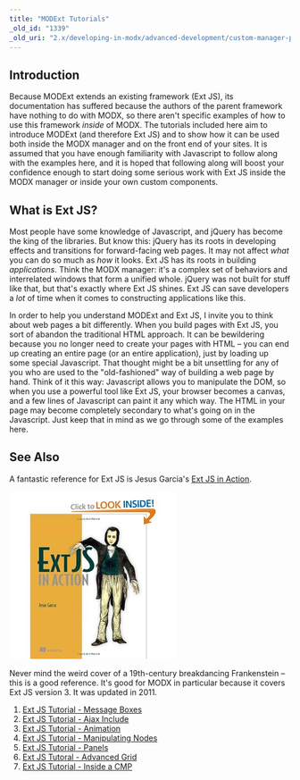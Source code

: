 ```yaml
---
title: "MODExt Tutorials"
_old_id: "1339"
_old_uri: "2.x/developing-in-modx/advanced-development/custom-manager-pages/modext/modext-tutorials"
---
```


## Introduction

Because MODExt extends an existing framework (Ext JS), its documentation has suffered because the authors of the parent framework have nothing to do with MODX, so there aren't specific examples of how to use this framework _inside_ of MODX. The tutorials included here aim to introduce MODExt (and therefore Ext JS) and to show how it can be used both inside the MODX manager and on the front end of your sites. It is assumed that you have enough familiarity with Javascript to follow along with the examples here, and it is hoped that following along will boost your confidence enough to start doing some serious work with Ext JS inside the MODX manager or inside your own custom components.

## What is Ext JS?

Most people have some knowledge of Javascript, and jQuery has become the king of the libraries. But know this: jQuery has its roots in developing effects and transitions for forward-facing web pages. It may not affect _what_ you can do so much as _how_ it looks. Ext JS has its roots in building _applications_. Think the MODX manager: it's a complex set of behaviors and interrelated windows that form a unified whole. jQuery was not built for stuff like that, but that's exactly where Ext JS shines. Ext JS can save developers a _lot_ of time when it comes to constructing applications like this.

In order to help you understand MODExt and Ext JS, I invite you to think about web pages a bit differently. When you build pages with Ext JS, you sort of abandon the traditional HTML approach. It can be bewildering because you no longer need to create your pages with HTML – you can end up creating an entire page (or an entire application), just by loading up some special Javascript. That thought might be a bit unsettling for any of you who are used to the "old-fashioned" way of building a web page by hand. Think of it this way: Javascript allows you to manipulate the DOM, so when you use a powerful tool like Ext JS, your browser becomes a canvas, and a few lines of Javascript can paint it any which way. The HTML in your page may become completely secondary to what's going on in the Javascript. Just keep that in mind as we go through some of the examples here.

## See Also

A fantastic reference for Ext JS is Jesus Garcia's [Ext JS in Action](http://www.amazon.com/Ext-JS-Action-Jesus-Garcia/dp/1935182110/ref=sr_1_1?ie=UTF8&qid=1370295075&sr=8-1&keywords=Ext+JS+in+Action).

![](ext_js_cover.jpg)

Never mind the weird cover of a 19th-century breakdancing Frankenstein – this is a good reference. It's good for MODX in particular because it covers Ext JS version 3. It was updated in 2011.

1. [Ext JS Tutorial - Message Boxes](extending-modx/custom-manager-pages/modext/modext-tutorials/1.-ext-js-tutorial-message-boxes)
2. [Ext JS Tutorial - Ajax Include](extending-modx/custom-manager-pages/modext/modext-tutorials/2.-ext-js-tutorial-ajax-include)
3. [Ext JS Tutorial - Animation](extending-modx/custom-manager-pages/modext/modext-tutorials/3.-ext-js-tutorial-animation)
4. [Ext JS Tutorial - Manipulating Nodes](extending-modx/custom-manager-pages/modext/modext-tutorials/4.-ext-js-tutorial-manipulating-nodes)
5. [Ext JS Tutorial - Panels](extending-modx/custom-manager-pages/modext/modext-tutorials/5.-ext-js-tutorial-panels)
6. [Ext JS Tutoral - Advanced Grid](extending-modx/custom-manager-pages/modext/modext-tutorials/7.-ext-js-tutoral-advanced-grid)
7. [Ext JS Tutorial - Inside a CMP](extending-modx/custom-manager-pages/modext/modext-tutorials/8.-ext-js-tutorial-inside-a-cmp)
